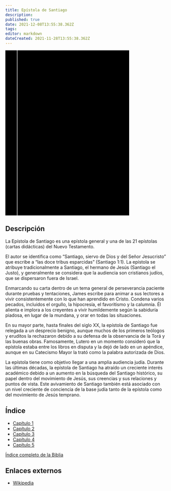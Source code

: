 ```yaml
---
title: Epístola de Santiago
description: 
published: true
date: 2021-12-08T13:55:38.362Z
tags: 
editor: markdown
dateCreated: 2021-11-28T13:55:38.362Z
---
```


<div class="urantiapedia-book-front urantiapedia-book-bible">
<svg xmlns="http://www.w3.org/2000/svg"
	width="102.6mm" height="136.8mm"
	viewBox="0 0 102.6 136.8" version="1.1">
	<g transform="translate(-7,-5)">
		<rect width="9.6" height="136.8" x="7" y="5" />
		<rect width="96.9" height="136.8" x="17" y="5" />
		<text style="font-size:5px" x="61" y="22">LA BIBLIA</text>
		<text style="font-size:4px" x="61" y="125">Biblia Reina Valera, 1960</text>
		<text style="font-size:9px" x="61" y="60">Epístola de Santiago</text>
	</g>
</svg>
</div>

## Descripción


La Epístola de Santiago es una epístola general y una de las 21 epístolas (cartas didácticas) del Nuevo Testamento.

El autor se identifica como “Santiago, siervo de Dios y del Señor Jesucristo” que escribe a “las doce tribus esparcidas” (Santiago 1:1). La epístola se atribuye tradicionalmente a Santiago, el hermano de Jesús (Santiago el Justo), y generalmente se considera que la audiencia son cristianos judíos, que se dispersaron fuera de Israel. 

Enmarcando su carta dentro de un tema general de perseverancia paciente durante pruebas y tentaciones, James escribe para animar a sus lectores a vivir consistentemente con lo que han aprendido en Cristo. Condena varios pecados, incluidos el orgullo, la hipocresía, el favoritismo y la calumnia. Él alienta e implora a los creyentes a vivir humildemente según la sabiduría piadosa, en lugar de la mundana, y orar en todas las situaciones.

En su mayor parte, hasta finales del siglo XX, la epístola de Santiago fue relegada a un desprecio benigno, aunque muchos de los primeros teólogos y eruditos la rechazaron debido a su defensa de la observancia de la Torá y las buenas obras. Famosamente, Lutero en un momento consideró que la epístola estaba entre los libros en disputa y la dejó de lado en un apéndice, aunque en su Catecismo Mayor la trató como la palabra autorizada de Dios.

La epístola tiene como objetivo llegar a una amplia audiencia judía. Durante las últimas décadas, la epístola de Santiago ha atraído un creciente interés académico debido a un aumento en la búsqueda del Santiago histórico, su papel dentro del movimiento de Jesús, sus creencias y sus relaciones y puntos de vista. Este avivamiento de Santiago también está asociado con un nivel creciente de conciencia de la base judía tanto de la epístola como del movimiento de Jesús temprano. 

## Índice

- [Capítulo 1](/es/Bible/James/1)
- [Capítulo 2](/es/Bible/James/2)
- [Capítulo 3](/es/Bible/James/3)
- [Capítulo 4](/es/Bible/James/4)
- [Capítulo 5](/es/Bible/James/5)



[Índice completo de la Biblia](/es/index/bible)


## Enlaces externos

- [Wikipedia](https://en.wikipedia.org/wiki/Epistle_of_James)